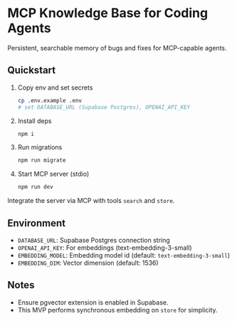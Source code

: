 # MCP Knowledge Base for Coding Agents

Persistent, searchable memory of bugs and fixes for MCP-capable agents.

## Quickstart

1. Copy env and set secrets
   ```bash
   cp .env.example .env
   # set DATABASE_URL (Supabase Postgres), OPENAI_API_KEY
   ```

2. Install deps
   ```bash
   npm i
   ```

3. Run migrations
   ```bash
   npm run migrate
   ```

4. Start MCP server (stdio)
   ```bash
   npm run dev
   ```

Integrate the server via MCP with tools `search` and `store`.

## Environment

- `DATABASE_URL`: Supabase Postgres connection string
- `OPENAI_API_KEY`: For embeddings (text-embedding-3-small)
- `EMBEDDING_MODEL`: Embedding model id (default: `text-embedding-3-small`)
- `EMBEDDING_DIM`: Vector dimension (default: 1536)

## Notes

- Ensure pgvector extension is enabled in Supabase.
- This MVP performs synchronous embedding on `store` for simplicity.
